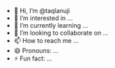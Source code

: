 - 👋 Hi, I’m @taqlanuji
- 👀 I’m interested in ...
- 🌱 I’m currently learning ...
- 💞️ I’m looking to collaborate on ...
- 📫 How to reach me ...
- 😄 Pronouns: ...
- ⚡ Fun fact: ...

<!---
taqlanuji/taqlanuji is a ✨ special ✨ repository because its `README.md` (this file) appears on your GitHub profile.
You can click the Preview link to take a look at your changes.
--->
